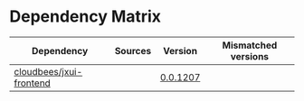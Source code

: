 # Dependency Matrix

Dependency | Sources | Version | Mismatched versions
---------- | ------- | ------- | -------------------
[cloudbees/jxui-frontend](https://github.com/cloudbees/jxui-frontend) |  | [0.0.1207](https://github.com/cloudbees/jxui-frontend/releases/tag/v0.0.1207) | 
